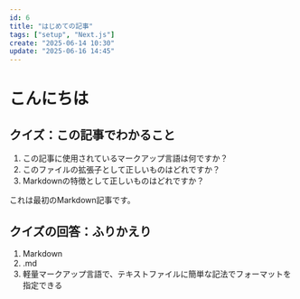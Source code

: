 ```yaml
---
id: 6
title: "はじめての記事"
tags: ["setup", "Next.js"]
create: "2025-06-14 10:30"
update: "2025-06-16 14:45"
---
```


# こんにちは

## クイズ：この記事でわかること

1. この記事に使用されているマークアップ言語は何ですか？
2. このファイルの拡張子として正しいものはどれですか？
3. Markdownの特徴として正しいものはどれですか？

これは最初のMarkdown記事です。

## クイズの回答：ふりかえり

1. Markdown
2. .md
3. 軽量マークアップ言語で、テキストファイルに簡単な記法でフォーマットを指定できる
